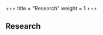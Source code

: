 +++
title = "Research"
weight = 1
+++

## Research


<!-- ## My Google Scholar profile: [[Link]](https://scholar.google.com/citations?user=0MEXVUsAAAAJ&hl=en) -->
